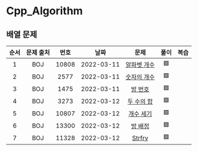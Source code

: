 # Cpp_Algorithm

## 배열 문제
| 순서 | 문제 출처|번호| 날짜     | 문제      | 풀이  | 복습  |
| :--------:| :--------: |:--------: | :--------: | :--------: | :-------: | :-------: |
|1| BOJ     | 10808     |2022-03-11|[알파벳 개수](https://www.acmicpc.net/problem/10808) |🟩||
|2| BOJ     | 2577     |2022-03-11|[숫자의 개수](https://www.acmicpc.net/problem/2577) |🟩||
|3| BOJ     | 1475     |2022-03-11|[방 번호](https://www.acmicpc.net/problem/1475) |🟩||
|4| BOJ     | 3273     |2022-03-12|[두 수의 합](https://www.acmicpc.net/problem/3273) |🟩||
|5| BOJ     | 10807     |2022-03-12|[개수 세기](https://www.acmicpc.net/problem/10807) |🟩||
|6| BOJ     | 13300     |2022-03-12|[방 배정](https://www.acmicpc.net/problem/13300) |🟩||
|7| BOJ     | 11328     |2022-03-12|[Strfry](https://www.acmicpc.net/problem/11328) |🟩||

